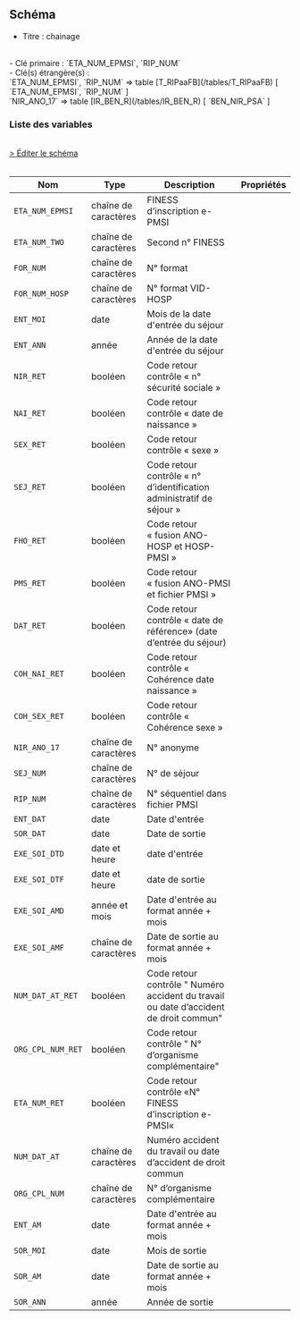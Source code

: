 ## Schéma

- Titre : chainage
<br />
- Clé primaire : `ETA_NUM_EPMSI`, `RIP_NUM`
<br />
- Clé(s) étrangère(s) : <br />
`ETA_NUM_EPMSI`, `RIP_NUM` => table [T_RIPaaFB](/tables/T_RIPaaFB) [ `ETA_NUM_EPMSI`, `RIP_NUM` ]<br />
`NIR_ANO_17` => table [IR_BEN_R](/tables/IR_BEN_R) [ `BEN_NIR_PSA` ]<br />

### Liste des variables
<br />
<div>
    <a href="https://gitlab.com/healthdatahub/schema-snds/edit/master/schemas/PMSI/PMSI%20RIM-P/T_RIPaaC.json"  
    arget="_blank" rel="noopener noreferrer">> Éditer le schéma</a>
    <OutboundLink />
</div>
<br />

Nom|Type|Description|Propriétés
-|-|-|-
`ETA_NUM_EPMSI`|chaîne de caractères|FINESS d’inscription e-PMSI||
`ETA_NUM_TWO`|chaîne de caractères|Second n° FINESS||
`FOR_NUM`|chaîne de caractères|N° format||
`FOR_NUM_HOSP`|chaîne de caractères|N° format VID-HOSP||
`ENT_MOI`|date|Mois de la date d&#x27;entrée du séjour||
`ENT_ANN`|année|Année de la date d&#x27;entrée du séjour||
`NIR_RET`|booléen|Code retour contrôle « n° sécurité sociale »||
`NAI_RET`|booléen|Code retour contrôle « date de  naissance »||
`SEX_RET`|booléen|Code retour contrôle « sexe »||
`SEJ_RET`|booléen|Code retour contrôle « n° d’identification administratif de séjour »||
`FHO_RET`|booléen|Code retour « fusion ANO-HOSP et HOSP-PMSI »||
`PMS_RET`|booléen|Code retour « fusion ANO-PMSI et fichier PMSI »||
`DAT_RET`|booléen|Code retour contrôle « date de référence» (date d’entrée du séjour)||
`COH_NAI_RET`|booléen|Code retour contrôle « Cohérence date naissance »||
`COH_SEX_RET`|booléen|Code retour contrôle « Cohérence sexe »||
`NIR_ANO_17`|chaîne de caractères|N° anonyme||
`SEJ_NUM`|chaîne de caractères|N° de séjour||
`RIP_NUM`|chaîne de caractères|N° séquentiel dans fichier PMSI||
`ENT_DAT`|date|Date d&#x27;entrée||
`SOR_DAT`|date|Date de sortie||
`EXE_SOI_DTD`|date et heure|date d&#x27;entrée||
`EXE_SOI_DTF`|date et heure|date de sortie||
`EXE_SOI_AMD`|année et mois|Date d&#x27;entrée au format année + mois||
`EXE_SOI_AMF`|chaîne de caractères|Date de sortie au format année + mois||
`NUM_DAT_AT_RET`|booléen|Code retour contrôle &quot; Numéro accident du travail ou date d’accident de droit commun&quot;||
`ORG_CPL_NUM_RET`|booléen|Code retour contrôle &quot; N° d’organisme complémentaire&quot;||
`ETA_NUM_RET`|booléen|Code retour contrôle «N° FINESS d’inscription e-PMSI«||
`NUM_DAT_AT`|chaîne de caractères|Numéro accident du travail ou date d’accident de droit commun||
`ORG_CPL_NUM`|chaîne de caractères|N° d’organisme complémentaire||
`ENT_AM`|date|Date d&#x27;entrée au format année + mois||
`SOR_MOI`|date|Mois de sortie||
`SOR_AM`|date|Date de sortie au format année + mois||
`SOR_ANN`|année|Année de sortie||

